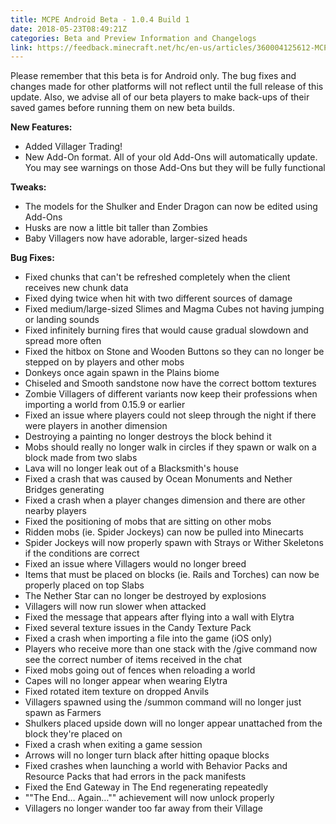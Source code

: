 ```yaml
---
title: MCPE Android Beta - 1.0.4 Build 1
date: 2018-05-23T08:49:21Z
categories: Beta and Preview Information and Changelogs
link: https://feedback.minecraft.net/hc/en-us/articles/360004125612-MCPE-Android-Beta-1-0-4-Build-1
---
```


Please remember that this beta is for Android only. The bug fixes and changes made for other platforms will not reflect until the full release of this update. Also, we advise all of our beta players to make back-ups of their saved games before running them on new beta builds.

**New Features:**

- Added Villager Trading!
- New Add-On format. All of your old Add-Ons will automatically update. You may see warnings on those Add-Ons but they will be fully functional

**Tweaks:**

- The models for the Shulker and Ender Dragon can now be edited using Add-Ons
- Husks are now a little bit taller than Zombies
- Baby Villagers now have adorable, larger-sized heads

**Bug Fixes:**

- Fixed chunks that can't be refreshed completely when the client receives new chunk data
- Fixed dying twice when hit with two different sources of damage 
- Fixed medium/large-sized Slimes and Magma Cubes not having jumping or landing sounds 
- Fixed infinitely burning fires that would cause gradual slowdown and spread more often
- Fixed the hitbox on Stone and Wooden Buttons so they can no longer be stepped on by players and other mobs 
- Donkeys once again spawn in the Plains biome
- Chiseled and Smooth sandstone now have the correct bottom textures
- Zombie Villagers of different variants now keep their professions when importing a world from 0.15.9 or earlier
- Fixed an issue where players could not sleep through the night if there were players in another dimension
- Destroying a painting no longer destroys the block behind it
- Mobs should really no longer walk in circles if they spawn or walk on a block made from two slabs
- Lava will no longer leak out of a Blacksmith's house
- Fixed a crash that was caused by Ocean Monuments and Nether Bridges generating 
- Fixed a crash when a player changes dimension and there are other nearby players
- Fixed the positioning of mobs that are sitting on other mobs 
- Ridden mobs (ie. Spider Jockeys) can now be pulled into Minecarts
- Spider Jockeys will now properly spawn with Strays or Wither Skeletons if the conditions are correct
- Fixed an issue where Villagers would no longer breed
- Items that must be placed on blocks (ie. Rails and Torches) can now be properly placed on top Slabs
- The Nether Star can no longer be destroyed by explosions
- Villagers will now run slower when attacked
- Fixed the message that appears after flying into a wall with Elytra
- Fixed several texture issues in the Candy Texture Pack
- Fixed a crash when importing a file into the game (iOS only)
- Players who receive more than one stack with the /give command now see the correct number of items received in the chat
- Fixed mobs going out of fences when reloading a world
- Capes will no longer appear when wearing Elytra 
- Fixed rotated item texture on dropped Anvils
- Villagers spawned using the /summon command will no longer just spawn as Farmers
- Shulkers placed upside down will no longer appear unattached from the block they're placed on
- Fixed a crash when exiting a game session
- Arrows will no longer turn black after hitting opaque blocks
- Fixed crashes when launching a world with Behavior Packs and Resource Packs that had errors in the pack manifests
- Fixed the End Gateway in The End regenerating repeatedly 
- ""The End… Again…"" achievement will now unlock properly 
- Villagers no longer wander too far away from their Village
